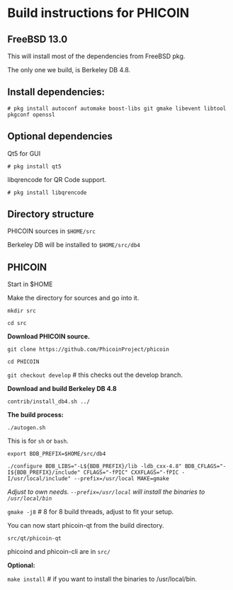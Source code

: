 Build instructions for PHICOIN 
=================================
FreeBSD 13.0
---------------------------------
This will install most of the dependencies from FreeBSD pkg.

The only one we build, is Berkeley DB 4.8.


Install dependencies:
----------------------------
`# pkg install autoconf automake boost-libs git gmake libevent libtool pkgconf openssl
`

Optional dependencies
----------------------
Qt5 for GUI

`# pkg install qt5`

libqrencode for QR Code support.

`# pkg install libqrencode`


Directory structure
------------------
PHICOIN sources in `$HOME/src`

Berkeley DB will be installed to `$HOME/src/db4`


PHICOIN
------------------

Start in $HOME

Make the directory for sources and go into it.

`mkdir src`

`cd src`

__Download PHICOIN source.__

`git clone https://github.com/PhicoinProject/phicoin`

`cd PHICOIN`

`git checkout develop` # this checks out the develop branch.

__Download and build Berkeley DB 4.8__

`contrib/install_db4.sh ../`

__The build process:__

`./autogen.sh`

This is for `sh` or `bash`. 

`export BDB_PREFIX=$HOME/src/db4`

`./configure BDB_LIBS="-L${BDB_PREFIX}/lib -ldb_cxx-4.8" BDB_CFLAGS="-I${BDB_PREFIX}/include" CFLAGS="-fPIC" CXXFLAGS="-fPIC -I/usr/local/include" --prefix=/usr/local MAKE=gmake`

_Adjust to own needs. `--prefix=/usr/local` will install the binaries to `/usr/local/bin`_


`gmake -j8`  # 8 for 8 build threads, adjust to fit your setup.

You can now start phicoin-qt from the build directory.

`src/qt/phicoin-qt`

phicoind and phicoin-cli are in `src/`


__Optional:__

`make install`  # if you want to install the binaries to /usr/local/bin.






